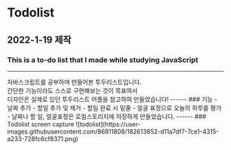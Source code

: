 # Todolist

## 2022-1-19 제작
### This is a to-do list that I made while studying JavaScript
-----
<p> 자바스크립트를 공부하며 만들어본 투두리스트입니다. <br>
간단한 기능이라도 스스로 구현해보는 것이 목표여서 <br>
디자인은 실제로 있던 투두리스트 어플을 참고하여 만들었습니다! 
------
### 기능
- 날짜 추가
- 할일 추가 및 제거
- 할일 완료 시 밑줄
- 얼굴 표정으로 오늘의 하루를 평가
- 날짜나 할 일, 얼굴표정은 로컬스토리지에 저장하게 만들었습니다.
------
### Todolist screen capture
![todolist](https://user-images.githubusercontent.com/86811808/182613852-d11a7df7-7ce1-4315-a233-728fc6cf8371.png)
